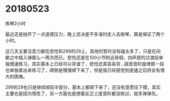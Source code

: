 # 20180523

练琴2小时

最近还是抛开了一点道德压力，晚上坚决差不多准时走人去练琴，算是保证了两个小时。

这几天主要注意力都在悲怆和299的29上，其他的暂时没有碰太多了，只是在间歇之中插入弹那么一两次而已。悲怆还是在100小节附近徘徊，四声部的过渡段单独慢速练习，其实基本上已经可以背谱了，悲怆还真容易背...跳音音阶旋律那一段也单独拿出来练习了，顺倒是慢慢顺下来了，但是我已经感觉到提速之后将会有很大的困难。

299的29也只是继续顺前半部分，基本上都顺下来了，还没有意愿往下摸，其实主要也是因为惰性了，另一方面也是想着反正三度音阶都没练过，就多弹弹先。
